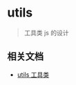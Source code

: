 # utils

> 工具类 js 的设计

## 相关文档

- [utils 工具类](http://www.wxapp-union.com/forum.php?mod=viewthread&tid=2461)
